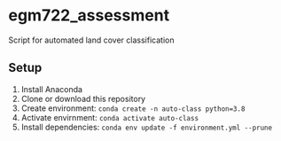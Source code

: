 # egm722_assessment
 Script for automated land cover classification
 
 ## Setup
 1. Install Anaconda
 2. Clone or download this repository
 3. Create environment: `conda create -n auto-class python=3.8`
 4. Activate envirnment: `conda activate auto-class`
 5. Install dependencies: `conda env update -f environment.yml --prune`
